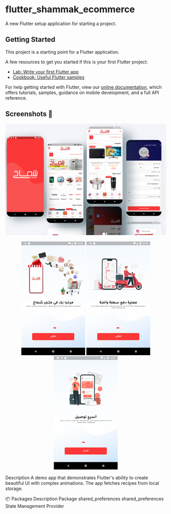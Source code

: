 # flutter_shammak_ecommerce

A new Flutter setup application for starting a project.

## Getting Started

This project is a starting point for a Flutter application.

A few resources to get you started if this is your first Flutter project:

- [Lab: Write your first Flutter app](https://flutter.dev/docs/get-started/codelab)
- [Cookbook: Useful Flutter samples](https://flutter.dev/docs/cookbook)

For help getting started with Flutter, view our
[online documentation](https://flutter.dev/docs), which offers tutorials,
samples, guidance on mobile development, and a full API reference.


## Screenshots 📸

<p align="center">
    <img src="mockup-1.png" alt="Screenshot 4" "/> <br><br>
  <img src="Screenshot_20220817_125409.png" alt="Screenshot 1" width="200"/>
  <img src="Screenshot_20220817_125432.png" alt="Screenshot 2" width="200"/>
  <img src="Screenshot_20220817_125450.png" alt="Screenshot 3" width="200"/> 
</p>

Description
A demo app that demonstrates Flutter's ability to create beautiful UI with complex animations. The app fetches recipes from local storage.

📦 Packages
Description	Package
shared_preferences	shared_preferences
State Management	Provider

